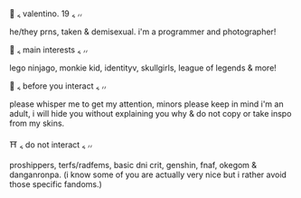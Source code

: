 🥢 ៹ valentino. 19 ៹ ៸៸

he/they prns, taken & demisexual. i'm a programmer and photographer! 

🏮 ៹ main interests ៹ ៸៸

lego ninjago, monkie kid, identityv, skullgirls, league of legends & more!

🧧 ៹ before you interact ៹ ៸៸

please whisper me to get my attention, minors please keep in mind i'm an adult,
i will hide you without explaining you why & do not copy or take inspo from my skins.

⛩️ ៹ do not interact ៹ ៸៸

proshippers, terfs/radfems, basic dni crit, genshin, fnaf, okegom & danganronpa.
(i know some of you are actually very nice but i rather avoid those specific fandoms.) 
